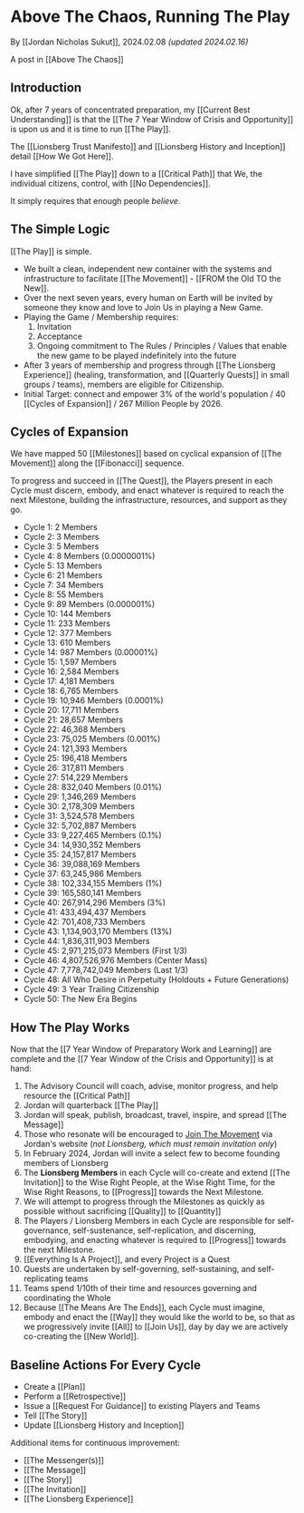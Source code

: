 # Above The Chaos, Running The Play

By [[Jordan Nicholas Sukut]], 2024.02.08 _(updated 2024.02.16)_

A post in [[Above The Chaos]]  

## Introduction

Ok, after 7 years of concentrated preparation, my [[Current Best Understanding]] is that the [[The 7 Year Window of Crisis and Opportunity]] is upon us and it is time to run [[The Play]]. 

The [[Lionsberg Trust Manifesto]] and [[Lionsberg History and Inception]] detail [[How We Got Here]].  

I have simplified [[The Play]] down to a [[Critical Path]] that We, the individual citizens, control, with [[No Dependencies]]. 

It simply requires that enough people *believe*. 

## The Simple Logic  

[[The Play]] is simple. 

- We built a clean, independent new container with the systems and infrastructure to facilitate [[The Movement]] - [[FROM the Old TO the New]].  
- Over the next seven years, every human on Earth will be invited by someone they know and love to Join Us in playing a New Game. 
- Playing the Game / Membership requires: 
	1. Invitation  
	2. Acceptance  
	3. Ongoing commitment to The Rules / Principles / Values that enable the new game to be played indefinitely into the future    
- After 3 years of membership and progress through [[The Lionsberg Experience]] (healing, transformation, and [[Quarterly Quests]] in small groups / teams), members are eligible for Citizenship.   
- Initial Target: connect and empower 3% of the world's population / 40 [[Cycles of Expansion]] / 267 Million People by 2026.   
## Cycles of Expansion 

We have mapped 50 [[Milestones]] based on cyclical expansion of [[The Movement]] along the [[Fibonacci]] sequence.  

To progress and succeed in [[The Quest]], the Players present in each Cycle must discern, embody, and enact whatever is required to reach the next Milestone, building the infrastructure, resources, and support as they go. 

- Cycle 1: 2 Members  
- Cycle 2: 3 Members  
- Cycle 3: 5 Members  
- Cycle 4: 8 Members (0.0000001%) 
- Cycle 5: 13 Members  
- Cycle 6: 21 Members  
- Cycle 7: 34 Members  
- Cycle 8: 55 Members  
- Cycle 9: 89 Members (0.000001%) 
- Cycle 10: 144 Members  
- Cycle 11: 233 Members  
- Cycle 12: 377 Members  
- Cycle 13: 610 Members  
- Cycle 14: 987 Members (0.00001%)   
- Cycle 15: 1,597 Members  
- Cycle 16: 2,584 Members  
- Cycle 17: 4,181 Members  
- Cycle 18: 6,765 Members  
- Cycle 19: 10,946 Members (0.0001%)  
- Cycle 20: 17,711 Members  
- Cycle 21: 28,657 Members  
- Cycle 22: 46,368 Members  
- Cycle 23: 75,025 Members (0.001%)  
- Cycle 24: 121,393 Members  
- Cycle 25: 196,418 Members  
- Cycle 26: 317,811 Members  
- Cycle 27: 514,229 Members  
- Cycle 28: 832,040 Members (0.01%)  
- Cycle 29: 1,346,269 Members  
- Cycle 30: 2,178,309 Members  
- Cycle 31: 3,524,578 Members  
- Cycle 32: 5,702,887 Members  
- Cycle 33: 9,227,465 Members  (0.1%)  
- Cycle 34: 14,930,352 Members  
- Cycle 35: 24,157,817 Members  
- Cycle 36: 39,088,169 Members  
- Cycle 37: 63,245,986 Members  
- Cycle 38: 102,334,155 Members (1%)   
- Cycle 39: 165,580,141 Members  
- Cycle 40: 267,914,296 Members (3%)  
- Cycle 41: 433,494,437 Members  
- Cycle 42: 701,408,733 Members  
- Cycle 43: 1,134,903,170 Members (13%)  
- Cycle 44: 1,836,311,903 Members  
- Cycle 45: 2,971,215,073 Members (First 1/3)  
- Cycle 46: 4,807,526,976 Members (Center Mass)  
- Cycle 47: 7,778,742,049 Members (Last 1/3)  
- Cycle 48: All Who Desire in Perpetuity (Holdouts + Future Generations)  
- Cycle 49: 3 Year Trailing Citizenship  
- Cycle 50: The New Era Begins  

## How The Play Works 

Now that the [[7 Year Window of Preparatory Work and Learning]] are complete and the [[7 Year Window of the Crisis and Opportunity]] is at hand: 

1. The Advisory Council will coach, advise, monitor progress, and help resource the [[Critical Path]]  
2. Jordan will quarterback [[The Play]]  
3. Jordan will speak, publish, broadcast, travel, inspire, and spread [[The Message]]    
4. Those who resonate will be encouraged to [Join The Movement](https://jordannicholas.org/join_the_movement) via Jordan's website (*not Lionsberg, which must remain invitation only*)  
5. In February 2024, Jordan will invite a select few to become founding members of Lionsberg   
6. The **Lionsberg Members** in each Cycle will co-create and extend [[The Invitation]] to the Wise Right People, at the Wise Right Time, for the Wise Right Reasons, to [[Progress]] towards the Next Milestone.     
7. We will attempt to progress through the Milestones as quickly as possible without sacrificing [[Quality]] to [[Quantity]]  
8. The Players / Lionsberg Members in each Cycle are responsible for self-governance, self-sustenance, self-replication, and discerning, embodying, and enacting whatever is required to [[Progress]] towards the next Milestone. 
9. [[Everything Is A Project]], and every Project is a Quest 
10. Quests are undertaken by self-governing, self-sustaining, and self-replicating teams   
11.  Teams spend 1/10th of their time and resources governing and coordinating the Whole 
12. Because [[The Means Are The Ends]], each Cycle must imagine, embody and enact the [[Way]] they would like the world to be, so that as we progressively invite [[All]] to [[Join Us]], day by day we are actively co-creating the [[New World]].  

## Baseline Actions For Every Cycle 

- Create a [[Plan]]  
- Perform a [[Retrospective]]  
- Issue a [[Request For Guidance]] to existing Players and Teams  
- Tell [[The Story]]  
- Update [[Lionsberg History and Inception]]  

Additional items for continuous improvement: 
- [[The Messenger(s)]]  
- [[The Message]]  
- [[The Story]]  
- [[The Invitation]]  
- [[The Lionsberg Experience]]  




